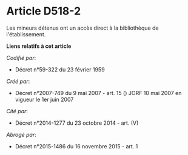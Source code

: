 # Article D518-2

Les mineurs détenus ont un accès direct à la bibliothèque de l'établissement.

**Liens relatifs à cet article**

_Codifié par_:

  - Décret n°59-322 du 23 février 1959

_Créé par_:

  - Décret n°2007-749 du 9 mai 2007 - art. 15 () JORF 10 mai 2007 en vigueur le 1er juin 2007

_Cité par_:

  - Décret n°2014-1277 du 23 octobre 2014 - art. (V)

_Abrogé par_:

  - Décret n°2015-1486 du 16 novembre 2015 - art. 1
